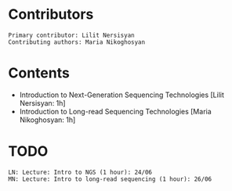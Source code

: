   # Contributors
    Primary contributor: Lilit Nersisyan
    Contributing authors: Maria Nikoghosyan
  # Contents
  - Introduction to Next-Generation Sequencing Technologies [Lilit Nersisyan: 1h]
  - Introduction to Long-read Sequencing Technologies [Maria Nikoghosyan: 1h]
  
  # TODO
    LN: Lecture: Intro to NGS (1 hour): 24/06
    MN: Lecture: Intro to long-read sequencing (1 hour): 26/06
    
